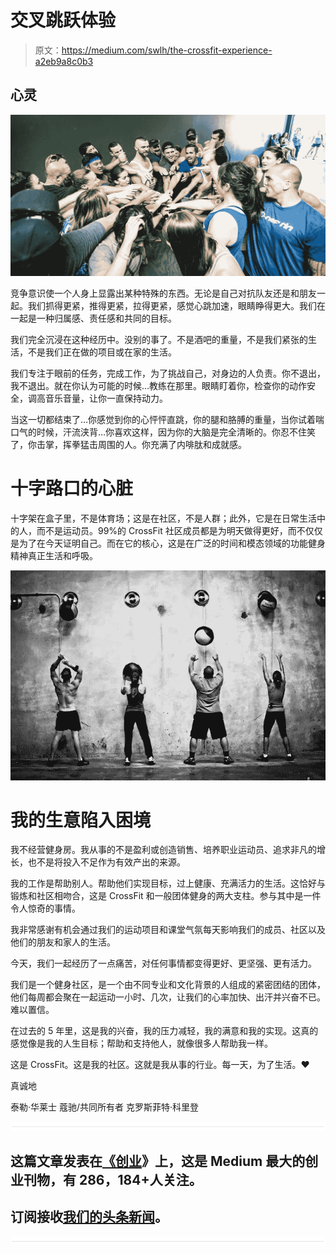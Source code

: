 # 交叉跳跃体验

> 原文：<https://medium.com/swlh/the-crossfit-experience-a2eb9a8c0b3>

## 心灵

![](img/ff4cfeebf674c1436bb6bc5ebe45b137.png)

竞争意识使一个人身上显露出某种特殊的东西。无论是自己对抗队友还是和朋友一起。我们抓得更紧，推得更紧，拉得更紧，感觉心跳加速，眼睛睁得更大。我们在一起是一种归属感、责任感和共同的目标。

我们完全沉浸在这种经历中。没别的事了。不是酒吧的重量，不是我们紧张的生活，不是我们正在做的项目或在家的生活。

我们专注于眼前的任务，完成工作，为了挑战自己，对身边的人负责。你不退出，我不退出。就在你认为可能的时候…教练在那里。眼睛盯着你，检查你的动作安全，调高音乐音量，让你一直保持动力。

当这一切都结束了…你感觉到你的心怦怦直跳，你的腿和胳膊的重量，当你试着喘口气的时候，汗流浃背…你喜欢这样，因为你的大脑是完全清晰的。你忍不住笑了，你击掌，挥拳猛击周围的人。你充满了内啡肽和成就感。

# 十字路口的心脏

十字架在盒子里，不是体育场；这是在社区，不是人群；此外，它是在日常生活中的人，而不是运动员。99%的 CrossFit 社区成员都是为明天做得更好，而不仅仅是为了在今天证明自己。而在它的核心，这是在广泛的时间和模态领域的功能健身精神真正生活和呼吸。

![](img/16fafe741253f7a15eeaa768f05a0325.png)

# 我的生意陷入困境

我不经营健身房。我从事的不是盈利或创造销售、培养职业运动员、追求非凡的增长，也不是将投入不足作为有效产出的来源。

我的工作是帮助别人。帮助他们实现目标，过上健康、充满活力的生活。这恰好与锻炼和社区相吻合，这是 CrossFit 和一般团体健身的两大支柱。参与其中是一件令人惊奇的事情。

我非常感谢有机会通过我们的运动项目和课堂气氛每天影响我们的成员、社区以及他们的朋友和家人的生活。

今天，我们一起经历了一点痛苦，对任何事情都变得更好、更坚强、更有活力。

我们是一个健身社区，是一个由不同专业和文化背景的人组成的紧密团结的团体，他们每周都会聚在一起运动一小时、几次，让我们的心率加快、出汗并兴奋不已。难以置信。

在过去的 5 年里，这是我的兴奋，我的压力减轻，我的满意和我的实现。这真的感觉像是我的人生目标；帮助和支持他人，就像很多人帮助我一样。

这是 CrossFit。这是我的社区。这就是我从事的行业。每一天，为了生活。❤

真诚地

泰勒·华莱士
蔻驰/共同所有者
克罗斯菲特·科里登

![](img/731acf26f5d44fdc58d99a6388fe935d.png)

## 这篇文章发表在[《创业](https://medium.com/swlh)》上，这是 Medium 最大的创业刊物，有 286，184+人关注。

## 订阅接收[我们的头条新闻](http://growthsupply.com/the-startup-newsletter/)。

![](img/731acf26f5d44fdc58d99a6388fe935d.png)